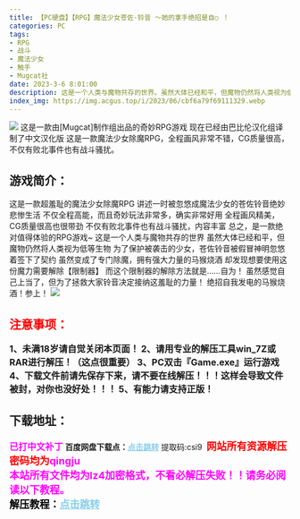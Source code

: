 ```yaml
---
title: 【PC硬盘】【RPG】魔法少女苍佐·铃音 ～她的拿手绝招是自○ ！
categories: PC
tags:
- RPG
- 战斗
- 魔法少女
- 触手
- Mugcat社
date: 2023-3-6 8:01:00
description: 这是一个人类与魔物共存的世界。虽然大体已经和平，但魔物仍然将人类视为低等生物为了保护被袭击的少女，苍佐铃音被假冒神明忽悠着签下了契约虽然变成了专门除魔，拥有强大力量的马猴烧酒却发现想要使用这份魔力需要解除【限制器】而这个限制器的解除方法就是……自为！虽然感觉自己上当了，但为了拯救大家铃音决定接纳这羞耻的力量！绝招自我发电的马猴烧酒！参上！
index_img: https://img.acgus.top/i/2023/06/cbf6a79f69111329.webp
---
```

![](https://img.acgus.top/i/2023/06/cbf6a79f69111329.webp)
这是一款由[Mugcat]制作组出品的奇妙RPG游戏
现在已经由巴比伦汉化组译制了中文汉化版
这是一款魔法少女除魔RPG，全程画风非常不错，CG质量很高，不仅有败北事件也有战斗骚扰。

## 游戏简介：
这是一款超羞耻的魔法少女除魔RPG
讲述一时被忽悠成魔法少女的苍佐铃音绝妙悲惨生活
不仅全程高能，而且奇妙玩法非常多，确实非常好用
全程画风精美，CG质量很高也很带劲
不仅有败北事件也有战斗骚扰，内容丰富
总之，是一款绝对值得体验的RPG游戏~
这是一个人类与魔物共存的世界
虽然大体已经和平，但魔物仍然将人类视为低等生物
为了保护被袭击的少女，苍佐铃音被假冒神明忽悠着签下了契约
虽然变成了专门除魔，拥有强大力量的马猴烧酒
却发现想要使用这份魔力需要解除【限制器】
而这个限制器的解除方法就是……自为！
虽然感觉自己上当了，但为了拯救大家铃音决定接纳这羞耻的力量！
绝招自我发电的马猴烧酒！参上！
![](https://img.acgus.top/i/2023/06/f58d6005b8111846-1024x737.webp)





## <font color=#FF0000 >注意事项：</font>
<font size=3><b>1、未满18岁请自觉关闭本页面！
2、请用专业的解压工具win_7Z或RAR进行解压！（这点很重要）
3、PC双击『Game.exe』运行游戏
4、下载文件前请先保存下来，请不要在线解压！！！这样会导致文件被封，对你也没好处！！！
5、有能力请支持正版！</b></font>

## 下载地址：
<font color=#FF00FF size=3><b>已打中文补丁</b></font>
<b>百度网盘下载点：</b><a href="https://pan.baidu.com/s/1bIl6pQ7izbxvQO9aCp1EPQ?pwd=csi9" style="color: #87CEEB;"><b>点击跳转</b></a> 提取码:csi9
<a style="padding: 0" href="https://post.qingju.org/AD/"><img style="max-width:100%" src="https://img.acgus.top/i/2024/07/478f689b8021d8d499ab43d21acf137a.gif" alt=""></a>
<b><font color=#FF0000 size=4>网站所有资源解压密码均为</b></font><b><font color=#FF00FF size=4>qingju</font><font color=#FF0000 ></font></b><br><b><font color=#FF00FF size=4>本站所有文件均为lz4加密格式，不看必解压失败！！请务必阅读以下教程。</b></font><br><b><font color=#000 size=4>解压教程：</b><a href="https://post.qingju.org/tutorial/000/" style="color: #87CEEB;"><b>点击跳转</b></a>
